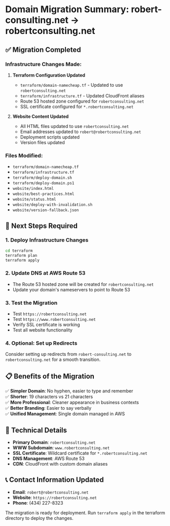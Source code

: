# Domain Migration Summary: robert-consulting.net → robertconsulting.net

## ✅ Migration Completed

### Infrastructure Changes Made:
1. **Terraform Configuration Updated**
   - `terraform/domain-namecheap.tf` - Updated to use `robertconsulting.net`
   - `terraform/infrastructure.tf` - Updated CloudFront aliases
   - Route 53 hosted zone configured for `robertconsulting.net`
   - SSL certificate configured for `*.robertconsulting.net`

2. **Website Content Updated**
   - All HTML files updated to use `robertconsulting.net`
   - Email addresses updated to `robert@robertconsulting.net`
   - Deployment scripts updated
   - Version files updated

### Files Modified:
- `terraform/domain-namecheap.tf`
- `terraform/infrastructure.tf`
- `terraform/deploy-domain.sh`
- `terraform/deploy-domain.ps1`
- `website/index.html`
- `website/best-practices.html`
- `website/status.html`
- `website/deploy-with-invalidation.sh`
- `website/version-fallback.json`

## 🚀 Next Steps Required

### 1. Deploy Infrastructure Changes
```bash
cd terraform
terraform plan
terraform apply
```

### 2. Update DNS at AWS Route 53
- The Route 53 hosted zone will be created for `robertconsulting.net`
- Update your domain's nameservers to point to Route 53

### 3. Test the Migration
- Test `https://robertconsulting.net`
- Test `https://www.robertconsulting.net`
- Verify SSL certificate is working
- Test all website functionality

### 4. Optional: Set up Redirects
Consider setting up redirects from `robert-consulting.net` to `robertconsulting.net` for a smooth transition.

## 📋 Benefits of the Migration

✅ **Simpler Domain**: No hyphen, easier to type and remember  
✅ **Shorter**: 19 characters vs 21 characters  
✅ **More Professional**: Cleaner appearance in business contexts  
✅ **Better Branding**: Easier to say verbally  
✅ **Unified Management**: Single domain managed in AWS  

## 🔧 Technical Details

- **Primary Domain**: `robertconsulting.net`
- **WWW Subdomain**: `www.robertconsulting.net`
- **SSL Certificate**: Wildcard certificate for `*.robertconsulting.net`
- **DNS Management**: AWS Route 53
- **CDN**: CloudFront with custom domain aliases

## 📞 Contact Information Updated

- **Email**: `robert@robertconsulting.net`
- **Website**: `https://robertconsulting.net`
- **Phone**: (434) 227-8323

The migration is ready for deployment. Run `terraform apply` in the terraform directory to deploy the changes.
